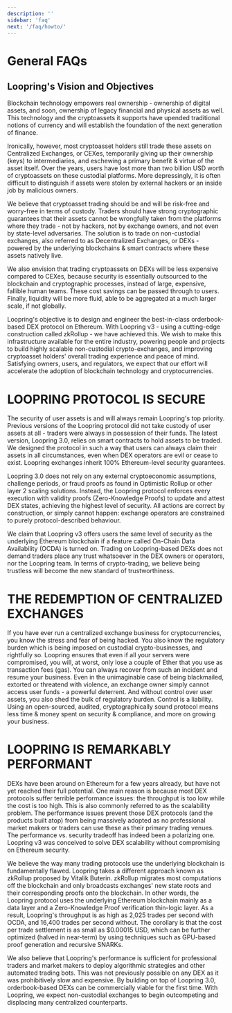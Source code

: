 ```yaml
---
description: ''
sidebar: 'faq'
next: '/faq/howto/'
---
```


# General FAQs

## Loopring's Vision and Objectives

Blockchain technology empowers real ownership - ownership of digital assets, and soon, ownership of legacy financial and physical assets as well. This technology and the cryptoassets it supports have upended traditional notions of currency and will establish the foundation of the next generation of finance.

Ironically, however, most cryptoasset holders still trade these assets on Centralized Exchanges, or CEXes, temporarily giving up their ownership (keys) to intermediaries, and eschewing a primary benefit & virtue of the asset itself. Over the years, users have lost more than two billion USD worth of cryptoassets on these custodial platforms. More depressingly, it is often difficult to distinguish if assets were stolen by external hackers or an inside job by malicious owners.

We believe that cryptoasset trading should be and will be risk-free and worry-free in terms of custody. Traders should have strong cryptographic guarantees that their assets cannot be wrongfully taken from the platforms where they trade - not by hackers, not by exchange owners, and not even by state-level adversaries. The solution is to trade on non-custodial exchanges, also referred to as Decentralized Exchanges, or DEXs - powered by the underlying blockchains & smart contracts where these assets natively live.

We also envision that trading cryptoassets on DEXs will be less expensive compared to CEXes, because security is essentially outsourced to the blockchain and cryptographic processes, instead of large, expensive, fallible human teams. These cost savings can be passed through to users. Finally, liquidity will be more fluid, able to be aggregated at a much larger scale, if not globally.

Loopring's objective is to design and engineer the best-in-class orderbook-based DEX protocol on Ethereum. With Loopring v3 - using a cutting-edge construction called zkRollup - we have achieved this. We wish to make this infrastructure available for the entire industry, powering people and projects to build highly scalable non-custodial crypto-exchanges, and improving cryptoasset holders' overall trading experience and peace of mind. Satisfying owners, users, and regulators, we expect that our effort will accelerate the adoption of blockchain technology and cryptocurrencies.

# LOOPRING PROTOCOL IS SECURE

The security of user assets is and will always remain Loopring's top priority. Previous versions of the Loopring protocol did not take custody of user assets at all - traders were always in possession of their funds. The latest version, Loopring 3.0, relies on smart contracts to hold assets to be traded. We designed the protocol in such a way that users can always claim their assets in all circumstances, even when DEX operators are evil or cease to exist. Loopring exchanges inherit 100% Ethereum-level security guarantees.

Loopring 3.0 does not rely on any external cryptoeconomic assumptions, challenge periods, or fraud proofs as found in Optimistic Rollup or other layer 2 scaling solutions. Instead, the Loopring protocol enforces every execution with validity proofs (Zero-Knowledge Proofs) to update and attest DEX states, achieving the highest level of security. All actions are correct by construction, or simply cannot happen: exchange operators are constrained to purely protocol-described behaviour.

We claim that Loopring v3 offers users the same level of security as the underlying Ethereum blockchain if a feature called On-Chain Data Availability (OCDA) is turned on. Trading on Loopring-based DEXs does not demand traders place any trust whatsoever in the DEX owners or operators, nor the Loopring team. In terms of crypto-trading, we believe being trustless will become the new standard of trustworthiness.

# THE REDEMPTION OF CENTRALIZED EXCHANGES

If you have ever run a centralized exchange business for cryptocurrencies, you know the stress and fear of being hacked. You also know the regulatory burden which is being imposed on custodial crypto-businesses, and rightfully so. Loopring ensures that even if all your servers were compromised, you will, at worst, only lose a couple of Ether that you use as transaction fees (gas). You can always recover from such an incident and resume your business. Even in the unimaginable case of being blackmailed, extorted or threatend with violence, an exchange owner simply cannot access user funds - a powerful deterrent. And without control over user assets, you also shed the bulk of regulatory burden. Control is a liability. Using an open-sourced, audited, cryptographically sound protocol means less time & money spent on security & compliance, and more on growing your business.

# LOOPRING IS REMARKABLY PERFORMANT

DEXs have been around on Ethereum for a few years already, but have not yet reached their full potential. One main reason is because most DEX protocols suffer terrible performance issues: the throughput is too low while the cost is too high. This is also commonly referred to as the scalability problem. The performance issues prevent those DEX protocols (and the products built atop) from being massively adopted as no professional market makers or traders can use these as their primary trading venues. The performance vs. security tradeoff has indeed been a polarizing one. Loopring v3 was conceived to solve DEX scalability without compromising on Ethereum security.

We believe the way many trading protocols use the underlying blockchain is fundamentally flawed. Loopring takes a different approach known as zkRollup proposed by Vitalik Buterin. zkRollup migrates most computations off the blockchain and only broadcasts exchanges' new state roots and their corresponding proofs onto the blockchain. In other words, the Loopring protocol uses the underlying Ethereum blockchain mainly as a data layer and a Zero-Knowledge Proof verification thin-logic layer. As a result, Loopring's throughput is as high as 2,025 trades per second with OCDA, and 16,400 trades per second without. The corollary is that the cost per trade settlement is as small as $0.00015 USD, which can be further optimized (halved in near-term) by using techniques such as GPU-based proof generation and recursive SNARKs.

We also believe that Loopring's performance is sufficient for professional traders and market makers to deploy algorithmic strategies and other automated trading bots. This was not previously possible on any DEX as it was prohibitively slow and expensive. By building on top of Loopring 3.0, orderbook-based DEXs can be commercially viable for the first time. With Loopring, we expect non-custodial exchanges to begin outcompeting and displacing many centralized counterparts.
